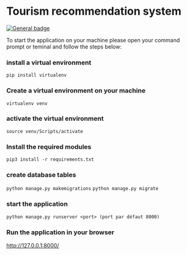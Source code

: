 # Tourism recommendation system
[![General badge](https://img.shields.io/badge/pip-v3-green.svg)](https://shields.io/)
 
 To start the application on your machine please open your command prompt or teminal and follow the steps below:

### install a virtual environment

`pip install virtualenv`

### Create a virtual environment on your machine

`virtualenv venv`

### activate the virtual environment

`source venv/Scripts/activate`


### Install the required modules 

`pip3 install -r requirements.txt`

### create database tables

`python manage.py makemigrations`
`python manage.py migrate`

### start the application 

`python manage.py runserver <port> (port par défaut 8000)`

### Run the application in your browser

http://127.0.0.1:8000/

